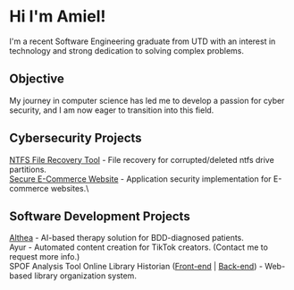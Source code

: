 # Hi I'm Amiel!
I'm a recent Software Engineering graduate from UTD with an interest in technology and strong dedication to solving complex problems.

## Objective
My journey in computer science has led me to develop a passion for cyber security, and I am now eager to transition into this field.

## Cybersecurity Projects
[NTFS File Recovery Tool](https://github.com/avincent428/ntfs-file-recovery-tool) - File recovery for corrupted/deleted ntfs drive partitions.\
[Secure E-Commerce Website](https://github.com/avincent428/secure-ecommerce-website) - Application security implementation for E-commerce websites.\

## Software Development Projects
[Althea](https://docs.google.com/document/d/1fRQl2L6SKTFYXC6ydL3I4wfIzsfvXXVo_1tvQt8D3oM/edit?usp=sharing) - AI-based therapy solution for BDD-diagnosed patients.\
Ayur - Automated content creation for TikTok creators. (Contact me to request more info.)\
SPOF Analysis Tool
Online Library Historian ([Front-end](https://github.com/avincent428/library-frontend) | [Back-end](https://github.com/avincent428/library-backend)) - Web-based library organization system.
